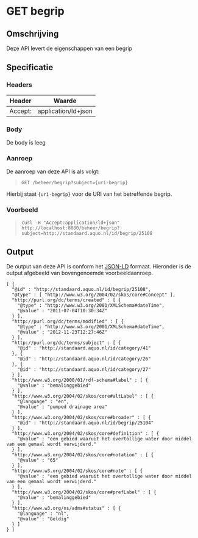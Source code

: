 # GET begrip

## Omschrijving
Deze API levert de eigenschappen van een begrip

## Specificatie

### Headers

|Header|Waarde|
|------|------|
|Accept:|application/ld+json|

### Body

De body is leeg

### Aanroep
De aanroep van deze API is als volgt:

> `GET /beheer/begrip?subject={uri-begrip}`

Hierbij staat `{uri-begrip}` voor de URI van het betreffende begrip.

### Voorbeeld

> `curl -H "Accept:application/ld+json" http://localhost:8080/beheer/begrip?subject=http://standaard.aquo.nl/id/begrip/25108`

## Output
De output van deze API is conform het [JSON-LD](https://json-ld.org) formaat. Hieronder is de output afgebeeld van bovengenoemde voorbeeldaanroep.

    [ {
      "@id" : "http://standaard.aquo.nl/id/begrip/25108",
      "@type" : [ "http://www.w3.org/2004/02/skos/core#Concept" ],
      "http://purl.org/dc/terms/created" : [ {
        "@type" : "http://www.w3.org/2001/XMLSchema#dateTime",
        "@value" : "2011-07-04T10:30:34Z"
      } ],
      "http://purl.org/dc/terms/modified" : [ {
        "@type" : "http://www.w3.org/2001/XMLSchema#dateTime",
        "@value" : "2012-11-23T12:27:46Z"
      } ],
      "http://purl.org/dc/terms/subject" : [ {
        "@id" : "http://standaard.aquo.nl/id/category/41"
      }, {
        "@id" : "http://standaard.aquo.nl/id/category/26"
      }, {
        "@id" : "http://standaard.aquo.nl/id/category/27"
      } ],
      "http://www.w3.org/2000/01/rdf-schema#label" : [ {
        "@value" : "bemalinggebied"
      } ],
      "http://www.w3.org/2004/02/skos/core#altLabel" : [ {
        "@language" : "en",
        "@value" : "pumped drainage area"
      } ],
      "http://www.w3.org/2004/02/skos/core#broader" : [ {
        "@id" : "http://standaard.aquo.nl/id/begrip/25104"
      } ],
      "http://www.w3.org/2004/02/skos/core#definition" : [ {
        "@value" : "een gebied waaruit het overtollige water door middel van een gemaal wordt verwijderd."
      } ],
      "http://www.w3.org/2004/02/skos/core#notation" : [ {
        "@value" : "65"
      } ],
      "http://www.w3.org/2004/02/skos/core#note" : [ {
        "@value" : "een gebied waaruit het overtollige water door middel van een gemaal wordt verwijderd."
      } ],
      "http://www.w3.org/2004/02/skos/core#prefLabel" : [ {
        "@value" : "bemalinggebied"
      } ],
      "http://www.w3.org/ns/adms#status" : [ {
        "@language" : "nl",
        "@value" : "Geldig"
      } ]
    } ]
